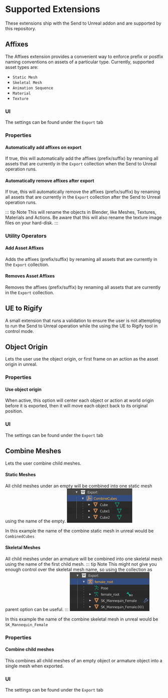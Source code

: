 # Supported Extensions
These extensions ship with the Send to Unreal addon and are supported by this repository.

## Affixes
The Affixes extension provides a convenient way to enforce prefix or postfix naming conventions on
assets of a particular type.  Currently, supported asset types are:
* `Static Mesh`
* `Skeletal Mesh`
* `Animation Sequence`
* `Material`
* `Texture`


### UI
The settings can be found under the `Export` tab

### Properties
#### Automatically add affixes on export
If true, this will automatically add the affixes (prefix/suffix) by renaming all assets that are currently in the
`Export` collection when the Send to Unreal operation runs.

#### Automatically remove affixes after export
If true, this will automatically remove the affixes (prefix/suffix) by renaming all assets that are currently in the
`Export` collection after the Send to Unreal operation runs.


::: tip Note
 This will rename the objects in Blender, like Meshes, Textures, Materials and Actions. Be aware that this will also rename the texture image files on your hard-disk.
:::


### Utility Operators
#### Add Asset Affixes
Adds the affixes (prefix/suffix) by renaming all assets that are currently in the `Export` collection.

#### Removes Asset Affixes
Removes the affixes (prefix/suffix) by renaming all assets that are currently in the `Export` collection.


## UE to Rigify
A small extension that runs a validation to ensure the user is not attempting to run the Send to Unreal operation
while the using the UE to Rigify tool in control mode.

## Object Origin
Lets the user use the object origin, or first frame on an action as the asset origin in unreal.

### Properties
#### Use object origin
When active, this option will center each object or action at world origin before it is exported,
then it will move each object back to its original position.

### UI
The settings can be found under the `Export` tab

## Combine Meshes
Lets the user combine child meshes.

#### Static Meshes
All child meshes under an empty will be combined into one static mesh using the name of the empty.
![1](./images/extensions/combine-meshes/1.png)

In this example the name of the combine static mesh in unreal would be `CombinedCubes`

#### Skeletal Meshes
All child meshes under an armature will be combined into one skeletal mesh using the name of the first child mesh.
::: tip Note
 This might not give you enough control over the skeletal mesh name, so using the collection as parent option can be useful.
:::
![2](./images/extensions/combine-meshes/2.png)

In this example the name of the combine skeletal mesh in unreal would be `SK_Mannequin_Female`


### Properties
#### Combine child meshes
This combines all child meshes of an empty object or armature object into a single mesh when exported.

### UI
The settings can be found under the `Export` tab
